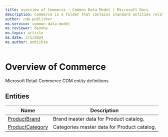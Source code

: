 ```yaml
---
title: overview of Commerce - Common Data Model | Microsoft Docs
description: Commerce is a folder that contains standard entities related to the Common Data Model.
author: cdm-publisher
ms.service: common-data-model
ms.reviewer: deonhe
ms.topic: article
ms.date: 3/1/2024
ms.author: anbichse
---
```


# Overview of Commerce

Microsoft Retail Commerce CDM entity definitions  

## Entities

|Name|Description|
|---|---|
|[ProductBrand](ProductBrand.md)|Brand master data for Product catalog.|
|[ProductCategory](ProductCategory.md)|Categories master data for Product catalog.|
